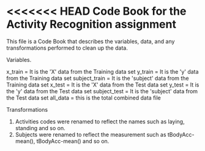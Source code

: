 <<<<<<< HEAD
Code Book for the Activity Recognition assignment
=======

This file is a Code Book that describes the variables, data, and any transformations performed to clean up the data.

Variables. 

x_train = It is the 'X' data from the Training data set
y_train = It is the 'y' data from the Training data set
subject_train = It is the 'subject' data from the Training data set
x_test = It is the 'X' data from the Test data set
y_test = It is the 'y' data from the Test data set
subject_test = It is the 'subject' data from the Test data set
all_data = this is the total combined data file

Transformations
1. Activities codes were renamed to reflect the names such as laying, standing and so on.
2. Subjects were renamed to reflect the measurement such as tBodyAcc-mean(), tBodyAcc-mean() and so on.
